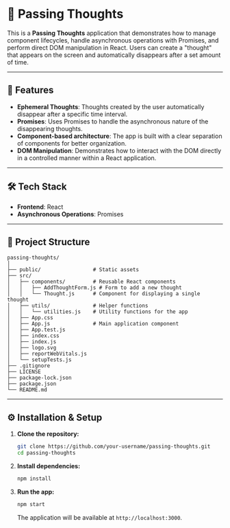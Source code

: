 # 🧠 Passing Thoughts

This is a **Passing Thoughts** application that demonstrates how to manage component lifecycles, handle asynchronous operations with Promises, and perform direct DOM manipulation in React. Users can create a "thought" that appears on the screen and automatically disappears after a set amount of time.

-----

## 🚀 Features

  * **Ephemeral Thoughts**: Thoughts created by the user automatically disappear after a specific time interval.
  * **Promises**: Uses Promises to handle the asynchronous nature of the disappearing thoughts.
  * **Component-based architecture**: The app is built with a clear separation of components for better organization.
  * **DOM Manipulation**: Demonstrates how to interact with the DOM directly in a controlled manner within a React application.

-----

## 🛠️ Tech Stack

  * **Frontend**: React
  * **Asynchronous Operations**: Promises

-----

## 📂 Project Structure

```
passing-thoughts/
│
├── public/                 # Static assets
├── src/
│   ├── components/         # Reusable React components
│   │   ├── AddThoughtForm.js # Form to add a new thought
│   │   └── Thought.js      # Component for displaying a single thought
│   ├── utils/              # Helper functions
│   │   └── utilities.js    # Utility functions for the app
│   ├── App.css
│   ├── App.js              # Main application component
│   ├── App.test.js
│   ├── index.css
│   ├── index.js
│   ├── logo.svg
│   ├── reportWebVitals.js
│   └── setupTests.js
├── .gitignore
├── LICENSE
├── package-lock.json
├── package.json
└── README.md
```

-----

## ⚙️ Installation & Setup

1.  **Clone the repository:**

    ```bash
    git clone https://github.com/your-username/passing-thoughts.git
    cd passing-thoughts
    ```

2.  **Install dependencies:**

    ```bash
    npm install
    ```

3.  **Run the app:**

    ```bash
    npm start
    ```

    The application will be available at `http://localhost:3000`.